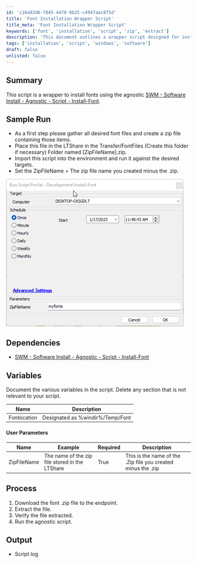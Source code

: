 ```yaml
---
id: 'c16a83d6-7845-4478-9b25-c4947aac8f5d'
title: 'Font Installation Wrapper Script'
title_meta: 'Font Installation Wrapper Script'
keywords: ['font', 'installation', 'script', 'zip', 'extract']
description: 'This document outlines a wrapper script designed for installing fonts using an agnostic software installation method. It includes steps for preparing font files, running the script, and verifying the installation process.'
tags: ['installation', 'script', 'windows', 'software']
draft: false
unlisted: false
---
```

## Summary

This script is a wrapper to install fonts using the agnostic [SWM - Software Install - Agnostic - Script - Install-Font](https://proval.itglue.com/DOC-5078775-10371922).

## Sample Run

- As a first step please gather all desired font files and create a zip file containing those items.
- Place this file in the LTShare in the Transfer/FontFiles (Create this folder if necessary) Folder named [ZipFileName].zip.
- Import this script into the environment and run it against the desired targets.
- Set the ZipFileName = The zip file name you created minus the .zip.

![Sample Run Image](../../../static/img/Install-Font/image_1.png)

## Dependencies

- [SWM - Software Install - Agnostic - Script - Install-Font](https://proval.itglue.com/DOC-5078775-10371922)

## Variables

Document the various variables in the script. Delete any section that is not relevant to your script.

| Name        | Description                             |
|-------------|-----------------------------------------|
| Fontocation | Designated as %windir%/Temp/Font      |

#### User Parameters

| Name        | Example                                        | Required | Description                                                 |
|-------------|------------------------------------------------|----------|-------------------------------------------------------------|
| ZipFileName | The name of the zip file stored in the LTShare | True     | This is the name of the .Zip file you created minus the .zip|

## Process

1. Download the font .zip file to the endpoint.
2. Extract the file.
3. Verify the file extracted.
4. Run the agnostic script.

## Output

- Script log






